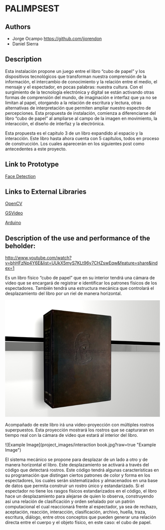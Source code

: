 # PALIMPSEST

## Authors
- Jorge Ocampo https://github.com/jiorendon 
- Daniel Sierra

## Description
Esta instalación propone un juego entre el libro “cubo de papel” y los dispositivos tecnológicos que transforman nuestra comprensión de la información, el intercambio de conocimiento y la relación entre el medio, el mensaje y el espectador, en pocas palabras: nuestra cultura. Con el surgimiento de la tecnología electrónica y digital se están activando otras formas de comprensión del mundo, de imaginación e interfaz que ya no se limitan al papel, otorgando a la relación de escritura y lectura, otras alternativas de interpretación que permiten ampliar nuestro espectro de percepciones. Esta propuesta de instalación, comienza a diferenciarse del libro “cubo de papel” al ampliarse al campo de la imagen en movimiento, la interacción, el diseño de interfaz y la electrónica.  

Esta propuesta es el capitulo 3 de un libro expandido al espacio y la interacción. Este libro hasta ahora cuenta con 5 capítulos, todos en proceso de construcción. Los cuales aparecerán en los siguientes post como antecedentes a este proyecto. 

## Link to Prototype

[Face Detection](https://github.com/jiorendon/JorgeO/tree/master/project_code/FaceDetection "Example Link")


## Links to External Libraries

[OpenCV](http://ubaa.net/shared/processing/opencv/ "OpenCV") 

[GSVideo](http://gsvideo.sourceforge.net/ "GSVideo") 

[Arduino](http://arduino.cc/es/Reference/Libraries#.UzOB4q15Pv0 "Arduino") 


## Description of the use and performance of the beholder:

http://www.youtube.com/watch?v=bhHFzNp4Y6E&list=UUkX5myS7KLt96y7CHZswEqw&feature=share&index=1

Es un libro físico “cubo de papel” que en su interior tendrá una cámara de video que se encargará de registrar e identificar los patrones físicos de los espectadores. También tendrá una estructura mecánica que controlará el desplazamiento del libro por un riel de manera horizontal.

![Example Image](project_images/book_jorgeocampo.jpg?raw=true "Example Image")

Acompañado de este libro irá una video-proyección con múltiples rostros superpuestos. Esta proyección mostrará los rostros que se capturaran en tiempo real con la cámara de video que estará al interior del libro. 


![Example Image](project_images/interaction book.jpg?raw=true "Example Image")

El sistema mecánico se propone para desplazar de un lado a otro y de manera horizontal el libro. Este desplazamiento se activará a través del código que detectará rostros. Este código tendrá algunas características en su programación que distingan ciertos patrones de color y forma en los espectadores, los cuales serán sistematizados y almacenados en una base de datos que permita construir un rostro único y estandarizado. Si el espectador no tiene los rasgos físicos estandarizados en el código, el libro hace un desplazamiento para alejarse de quien lo observa, construyendo así una relación de clasificación y orden señalado por un patrón computacional el cual reaccionará frente al espectador, ya sea de rechazo, aceptación, reacción, interacción, clasificación, archivo, huella, traza, escritura, diálogo, entre otros conceptos que pueden generar una relación directa entre el cuerpo y el objeto físico, en este caso: el cubo de papel. 




